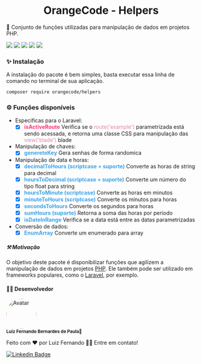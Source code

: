 <h1 align="center">OrangeCode - Helpers</h1>

<p>🚀 Conjunto de funções utilizadas para manipulação de dados em projetos PHP.</p>

<img src="https://img.shields.io/static/v1?label=License&message=MIT&color=success"/>
<img src="https://img.shields.io/static/v1?label=CORE&message=PHP&color=blue&logo=php"/>
<img src="https://img.shields.io/static/v1?label=Framework&message=Lavarel&color=blue&logo=laravel"/>
<img src="https://scrutinizer-ci.com/g/Nandovga/orangecode-helpers/badges/build.png?b=master"/>
<img src="https://scrutinizer-ci.com/g/Nandovga/orangecode-helpers/badges/quality-score.png?b=master"/>


### ✨ Instalação

A instalação do pacote é bem simples, basta executar essa linha de comando no terminal de sua aplicação.

```bash
composer require orangecode/helpers
```

### ⚙️ Funções disponíveis

- Especificas para o Laravel:
    - [x] <b style='color: #FA377B'>isActiveRoute</b> Verifica se o <span style='color: #E583A5FF'>route('example')</span>
      parametrizada está sendo acessada, e retorna uma classe CSS para manipulação das <span style='color: #E583A5FF'>
      view('blade')</span> blade

- Manipulação de chaves:
    - [x] <b style='color: #3CA3E8'>genereteKey</b> Gera senhas de forma randomica
- Manipulação de data e horas:
    - [x] <b style='color: #3CA3E8'>decimalToHours (scriptcase + suporte)</b> Converte as horas de string para decimal
    - [x] <b style='color: #3CA3E8'>hoursToDecimal (scriptcase + suporte)</b> Converte um número do tipo float para string
    - [x] <b style='color: #3CA3E8'>hoursToMinute (scriptcase)</b> Converte as horas em minutos
    - [x] <b style='color: #3CA3E8'>minuteToHours (scriptcase)</b> Converte os minutos para horas
    - [x] <b style='color: #3CA3E8'>secondsToHours</b> Converte os segundos para horas
    - [x] <b style='color: #3CA3E8'>sumHours (suporte)</b> Retorna a soma das horas por periodo
    - [x] <b style='color: #3CA3E8'>isDateInRange</b> Verifica se a data está entre as datas parametrizadas
- Conversão de dados:
    - [x] <b style='color: #3CA3E8'>EnumArray</b> Converte um enumerado para array

##### ⚒️ Motivação

O objetivo deste pacote é disponibilizar funções que agilizem a manipulação de dados em
projetos <a href='https://www.php.net/'>PHP</a>. Ele também pode ser utilizado em frameworks populares, como
o <a href='https://laravel.com/'>Laravel</a>, por exemplo.

#### 👨‍💻 Desenvolvedor

<img style="border-radius: 50%;" src="https://avatars.githubusercontent.com/u/35897906?s=400&u=a25ace405c6c9412844ba7b6a6b3a0b68c6f8296&v=4" width="80px;" alt="Avatar"/>
<br />
<sub><b>Luiz Fernando Bernardes de Paula</b>🚀</sub>

Feito com ❤️ por Luiz Fernando 👋🏽 Entre em contato!

[![Linkedin Badge](https://img.shields.io/static/v1?label=&message=LinkedIn&color=blue&style=flat-square&logo=LinkedIn)](https://www.linkedin.com/in/luiz-fernando-bernardes-de-paula-605497a4/)
